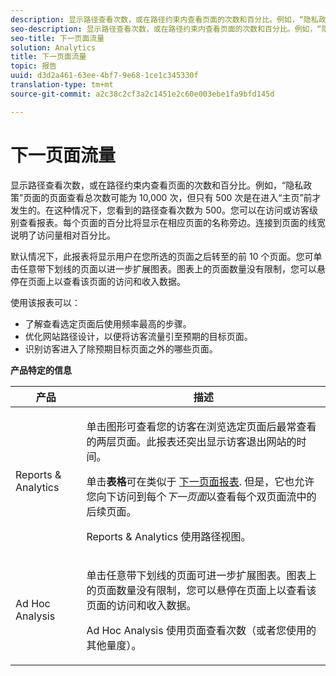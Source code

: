 ```yaml
---
description: 显示路径查看次数，或在路径约束内查看页面的次数和百分比。例如，“隐私政策”页面的页面查看总次数可能为 10,000 次，但只有 500 次是在进入“主页”前才发生的。在这种情况下，您看到的路径查看次数为 500。您可以在访问或访客级别查看报表。每个页面的百分比将显示在相应页面的名称旁边。连接到页面的线宽说明了访问量相对百分比。
seo-description: 显示路径查看次数，或在路径约束内查看页面的次数和百分比。例如，“隐私政策”页面的页面查看总次数可能为 10,000 次，但只有 500 次是在进入“主页”前才发生的。在这种情况下，您看到的路径查看次数为 500。您可以在访问或访客级别查看报表。每个页面的百分比将显示在相应页面的名称旁边。连接到页面的线宽说明了访问量相对百分比。
seo-title: 下一页面流量
solution: Analytics
title: 下一页面流量
topic: 报告
uuid: d3d2a461-63ee-4bf7-9e68-1ce1c345330f
translation-type: tm+mt
source-git-commit: a2c38c2cf3a2c1451e2c60e003ebe1fa9bfd145d

---
```



# 下一页面流量

显示路径查看次数，或在路径约束内查看页面的次数和百分比。例如，“隐私政策”页面的页面查看总次数可能为 10,000 次，但只有 500 次是在进入“主页”前才发生的。在这种情况下，您看到的路径查看次数为 500。您可以在访问或访客级别查看报表。每个页面的百分比将显示在相应页面的名称旁边。连接到页面的线宽说明了访问量相对百分比。

默认情况下，此报表将显示用户在您所选的页面之后转至的前 10 个页面。您可单击任意带下划线的页面以进一步扩展图表。图表上的页面数量没有限制，您可以悬停在页面上以查看该页面的访问和收入数据。

使用该报表可以：

* 了解查看选定页面后使用频率最高的步骤。
* 优化网站路径设计，以便将访客流量引至预期的目标页面。
* 识别访客进入了除预期目标页面之外的哪些页面。

**产品特定的信息**

<table id="table_A68A0DC384A74DC4895C8B01F760E175"> 
 <thead> 
  <tr> 
   <th colname="col1" class="entry"> 产品 </th> 
   <th colname="col2" class="entry"> 描述 </th> 
  </tr> 
 </thead>
 <tbody> 
  <tr> 
   <td colname="col1"> Reports &amp; Analytics </td> 
   <td colname="col2"> <p> 单击<span class="uicontrol">图形</span>可查看您的访客在浏览选定页面后最常查看的两层页面。此报表还突出显示访客退出网站的时间。 </p> <p>单击<b>表格</b>可在类似于 <a href="../../../components/c-variables/dimensionslist/reports-next-page.md#concept_E3D0FEC81E1F4987B39CC467F19FFCFF" format="dita" scope="local"> 下一页面报表</a>. 但是，它也允许您向下访问到每个<i>下一页面</i>以查看每个双页面流中的后续页面。 </p> <p>Reports &amp; Analytics 使用路径视图。 </p> </td> 
  </tr> 
  <tr> 
   <td colname="col1"> Ad Hoc Analysis </td> 
   <td colname="col2"> <p>单击任意带下划线的页面可进一步扩展图表。图表上的页面数量没有限制，您可以悬停在页面上以查看该页面的访问和收入数据。 </p> <p>Ad Hoc Analysis 使用页面查看次数（或者您使用的其他量度）。 </p> </td> 
  </tr> 
 </tbody> 
</table>

